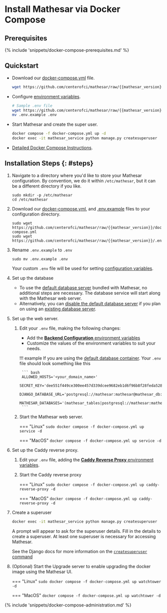 # Install Mathesar via Docker Compose

## Prerequisites

{% include 'snippets/docker-compose-prerequisites.md' %}

## Quickstart
- Download our [docker-compose.yml](https://github.com/centerofci/mathesar/raw/{{mathesar_version}}/docker-compose.yml) file.
    ```sh
    wget https://github.com/centerofci/mathesar/raw/{{mathesar_version}}/docker-compose.yml
    ```
- Configure [environment variables](../configuration/env-variables.md).
    ```sh
    # Sample .env file
    wget https://github.com/centerofci/mathesar/raw/{{mathesar_version}}/.env.example
    mv .env.example .env
    ```
- Start Mathesar and create the super user.
    ```sh
    docker compose -f docker-compose.yml up -d
    docker exec -it mathesar_service python manage.py createsuperuser
    ```
- [Detailed Docker Compose Instructions](./docker-compose/index.md).

## Installation Steps {: #steps}

1. Navigate to a directory where you'd like to store your Mathesar configuration. By convention, we do it within `/etc/mathesar`, but it can be a different directory if you like.

    ```
    sudo mkdir -p /etc/mathesar
    cd /etc/mathesar
    ```

1. Download our [docker-compose.yml](https://github.com/centerofci/mathesar/raw/{{mathesar_version}}/docker-compose.yml), and [.env.example](https://github.com/centerofci/mathesar/raw/{{mathesar_version}}/.env.example) files to your configuration directory.

    ```
    sudo wget https://github.com/centerofci/mathesar/raw/{{mathesar_version}}/docker-compose.yml
    sudo wget https://github.com/centerofci/mathesar/raw/{{mathesar_version}}/.env.example
    ```

1. Rename `.env.example` to `.env`

    ```
    sudo mv .env.example .env
    ```

    Your custom `.env` file will be used for setting [configuration variables](../../configuration/env-variables.md).

1. Set up the database
    - To use the [default database server](../../configuration/customize-docker-compose#default-db) bundled with Mathesar, no additional steps are necessary. The database service will start along with the Mathesar web server.
    - Alternatively, you can [disable the default database server](../../configuration/customize-docker-compose.md#disable-db-service) if you plan on using an [existing database server](../../configuration/connect-to-existing-db.md).

1. Set up the web server.

    1. Edit your `.env` file, making the following changes:

        - Add the [**Backend Configuration** environment variables](../../configuration/env-variables.md#backend)
        - Customize the values of the environment variables to suit your needs.

        !!! example
            If you are using the [default database container](../../configuration/customize-docker-compose#default-db). Your `.env` file should look something like this
            
            ``` bash
            ALLOWED_HOSTS='<your_domain_name>'
            SECRET_KEY='dee551f449ce300ee457d339dcee9682eb1d6f96b8f28feda5283aaa1a21'
            DJANGO_DATABASE_URL='postgresql://mathesar:mathesar@mathesar_db:5432/mathesar_django'
            MATHESAR_DATABASES='(mathesar_tables|postgresql://mathesar:mathesar@mathesar_db:5432/mathesar)'
            ```

    1. Start the Mathesar web server.

        === "Linux"
            ```
            sudo docker compose -f docker-compose.yml up service -d
            ```

        === "MacOS"
            ```
            docker compose -f docker-compose.yml up service -d
            ```

1. Set up the Caddy reverse proxy.

    1. Edit your `.env` file, adding the [**Caddy Reverse Proxy** environment variables](../../configuration/env-variables.md#caddy).
    
    1. Start the Caddy reverse proxy

        === "Linux"
            ```
            sudo docker compose -f docker-compose.yml up caddy-reverse-proxy -d
            ```

        === "MacOS"
            ```
            docker compose -f docker-compose.yml up caddy-reverse-proxy -d
            ```

1. Create a superuser

    ```bash
    docker exec -it mathesar_service python manage.py createsuperuser
    ```

    A prompt will appear to ask for the superuser details. Fill in the details to create a superuser. At least one superuser is necessary for accessing Mathesar.
    
    See the Django docs for more information on the [`createsuperuser` command](https://docs.djangoproject.com/en/4.2/ref/django-admin/#createsuperuser)

1. (Optional) Start the Upgrade server to enable upgrading the docker image using the Mathesar UI.

    === "Linux"
        ```
        sudo docker compose -f docker-compose.yml up watchtower -d
        ```

    === "MacOS"
        ```
        docker compose -f docker-compose.yml up watchtower -d
        ```

{% include 'snippets/docker-compose-administration.md' %}
